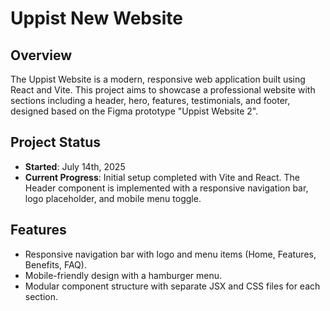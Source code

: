 # Uppist New Website

## Overview
The Uppist Website is a modern, responsive web application built using React and Vite. This project aims to showcase a professional website with sections including a header, hero, features, testimonials, and footer, designed based on the Figma prototype "Uppist Website 2"[](https://www.figma.com/design/XHEpxDRa4cDUsPfEdgF30f/Uppist-Website-2?node-id=0-1&p=f&t=nYPh5AbV5aEVm7fT-0).

## Project Status
- **Started**: July 14th, 2025
- **Current Progress**: Initial setup completed with Vite and React. The Header component is implemented with a responsive navigation bar, logo placeholder, and mobile menu toggle.

## Features
- Responsive navigation bar with logo and menu items (Home, Features, Benefits, FAQ).
- Mobile-friendly design with a hamburger menu.
- Modular component structure with separate JSX and CSS files for each section.
